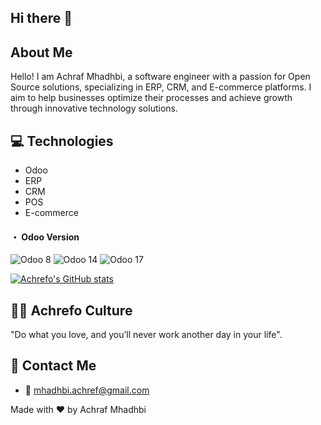 ## Hi there 👋

<!--
**AMhadhbi/AMhadhbi** is a ✨ _special_ ✨ repository because its `README.md` (this file) appears on your GitHub profile.

-->
## About Me

Hello! I am Achraf Mhadhbi, a software engineer with a passion for Open Source solutions, specializing in ERP, CRM, and E-commerce platforms. I aim to help businesses optimize their processes and achieve growth through innovative technology solutions.

## :computer: Technologies

- Odoo
- ERP
- CRM
- POS
- E-commerce

<h4>・ Odoo Version</h4>
<p>
  <img alt="Odoo 8" src="https://img.shields.io/badge/Odoo-8-%23714B67"/>
  <img alt="Odoo 14" src="https://img.shields.io/badge/Odoo-14-%23F9F9F9"/>
  <img alt="Odoo 17" src="https://img.shields.io/badge/Odoo-18-%23714B67"/>
</p>  

[![Achrefo's GitHub stats](https://github-readme-stats.vercel.app/api?username=amhadhbi&show_icons=true&theme=dark)](https://github.com/amhadhbi)

## :surfing_man: Achrefo Culture

"Do what you love, and you’ll never work another day in your life".

## :wave: Contact Me

- :email: mhadhbi.achref@gmail.com


  
Made with :heart: by Achraf Mhadhbi
